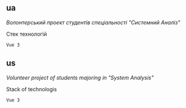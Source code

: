 ## ua
*Волонтерський проект студентів спеціальності "Системний Аналіз"*

Стек технологій
```
Vue 3
```


## us
*Volunteer project of students majoring in "System Analysis"*

Stack of technologis
```
Vue 3
```
